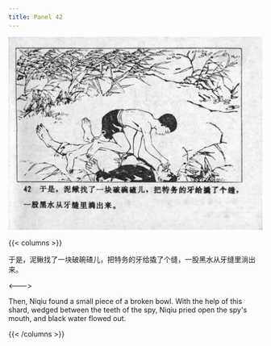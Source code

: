 ```yaml
---
title: Panel 42
---
```


![niqiu page](./../../../images/niqiu/seifert0397_nqkg_0046_042.jpg)

{{< columns >}}

于是，泥鳅找了一块破碗碴儿，把特务的牙给撬了个缝，一股黑水从牙缝里淌出来。

<--->

Then, Niqiu found a small piece of a broken bowl. With the help of this shard, wedged between the teeth of the spy, Niqiu pried open the spy's mouth, and black water flowed out.

{{< /columns >}}